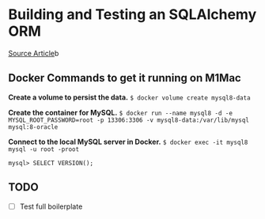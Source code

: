 
# Building and Testing an SQLAlchemy ORM 

[Source Article](https://medium.com/codex/learn-the-basics-and-get-started-with-sqlalchemy-orm-from-scratch-66c8624b069)b




## Docker Commands to get it running on M1Mac


**Create a volume to persist the data.**
`$ docker volume create mysql8-data`

**Create the container for MySQL.**
`$ docker run --name mysql8 -d -e MYSQL_ROOT_PASSWORD=root -p 13306:3306 -v mysql8-data:/var/lib/mysql mysql:8-oracle`

**Connect to the local MySQL server in Docker.**
`$ docker exec -it mysql8 mysql -u root -proot`

`mysql> SELECT VERSION();`




## TODO
- [ ] Test full boilerplate 



